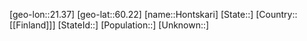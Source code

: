 ﻿---
location: [60.22,21.37]
type: City
tags:
- geo/City


SpocWebEntityId: 31020
isDeleted: false
confidential: public

---
[geo-lon::21.37]
[geo-lat::60.22]
[name::Hontskari]
[State::]
[Country::[[Finland]]]
[StateId::]
[Population::]
[Unknown::]

